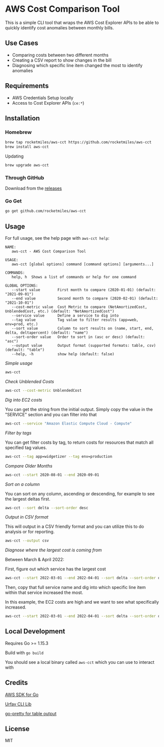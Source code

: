 # AWS Cost Comparison Tool

This is a simple CLI tool that wraps the AWS Cost Explorer APIs to be able to quickly identify cost anomalies between monthly bills.

## Use Cases

* Comparing costs between two different months
* Creating a CSV report to show changes in the bill
* Diagnosing which specific line item changed the most to identify anomalies

## Requirements

* AWS Credentials Setup locally
* Access to Cost Explorer APIs (`ce:*`)

## Installation

### Homebrew

```bash
brew tap rocketmiles/aws-cct https://github.com/rocketmiles/aws-cct
brew install aws-cct
```

Updating
```bash
brew upgrade aws-cct
```

### Through GitHub

Download from the [releases](https://github.com/rocketmiles/aws-cct/releases)

### Go Get

```bash
go get github.com/rocketmiles/aws-cct
```

## Usage

For full usage, see the help page with `aws-cct help`:

```
NAME:
   aws-cct - AWS Cost Comparison Tool

USAGE:
   aws-cct [global options] command [command options] [arguments...]

COMMANDS:
   help, h  Shows a list of commands or help for one command

GLOBAL OPTIONS:
   --start value        First month to compare (2020-01-01) (default: "2021-09-01")
   --end value          Second month to compare (2020-02-01) (default: "2021-10-01")
   --cost-metric value  Cost Metric to compare (NetAmortizedCost, UnblendedCost, etc.) (default: "NetAmortizedCost")
   --service value      Define a service to dig into
   --tag value          Tag value to filter results (app=web, env=prod, etc.)
   --sort value         Column to sort results on (name, start, end, delta, deltapercent) (default: "name")
   --sort-order value   Order to sort in (asc or desc) (default: "asc")
   --output value       Output format (supported formats: table, csv) (default: "table")
   --help, -h           show help (default: false)
```

*Simple usage*
```bash
aws-cct
```

*Check Unblended Costs*
```bash
aws-cct --cost-metric UnblendedCost
```

*Dig into EC2 costs*

You can get the string from the initial output. Simply copy the value in the "SERVICE" section and you can filter into that
```bash
aws-cct --service "Amazon Elastic Compute Cloud - Compute"
```

*Filter by tags*

You can get filter costs by tag, to return costs for resources that match all specified tag values.
```bash
aws-cct --tag app=widgetizer --tag env=production
```

*Compare Older Months*
```bash
aws-cct --start 2020-08-01 --end 2020-09-01
```

*Sort on a column*

You can sort on any column, ascending or descending, for example to see the largest deltas first.
```bash
aws-cct --sort delta --sort-order desc
```

*Output in CSV format*

This will output in a CSV friendly format and you can utilize this to do analysis or for reporting.
```bash
aws-cct --output csv
```

*Diagnose where the largest cost is coming from*

Between March & April 2022:

First, figure out which service has the largest cost
```bash
aws-cct --start 2022-03-01 --end 2022-04-01 --sort delta --sort-order desc
```

Then, copy that full service name and dig into which specific line item within that service increased the most.

In this example, the EC2 costs are high and we want to see what specifically increased.
```bash
aws-cct --start 2022-03-01 --end 2022-04-01 --sort delta --sort-order desc --service "Amazon Elastic Compute Cloud - Compute"
```

## Local Development

Requires Go >= 1.15.3

Build with `go build`

You should see a local binary called `aws-cct` which you can use to interact with

## Credits

[AWS SDK for Go](https://docs.aws.amazon.com/sdk-for-go/api/service/costexplorer/)

[Urfav CLI Lib](https://github.com/urfave/cli/)

[go-pretty for table output](https://github.com/jedib0t/go-pretty)

## License

MIT
